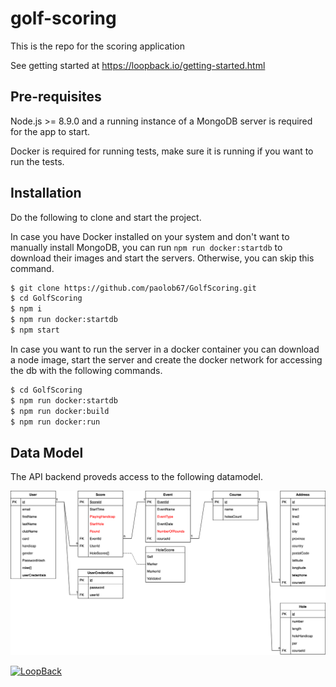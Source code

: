 # golf-scoring

This is the repo for the scoring application

See getting started at https://loopback.io/getting-started.html

## Pre-requisites

Node.js >= 8.9.0 and a running instance of a MongoDB server is
required for the app to start.

Docker is required for running tests, make sure it is running if you want to run
the tests.

## Installation

Do the following to clone and start the project.

In case you have Docker installed on your system and don't want to manually
install MongoDB, you can run `npm run docker:startdb` to download their
images and start the servers. Otherwise, you can skip this command.

```sh
$ git clone https://github.com/paolob67/GolfScoring.git
$ cd GolfScoring
$ npm i
$ npm run docker:startdb
$ npm start
```

In case you want to run the server in a docker container you can download a
node image, start the server and create the docker network for accessing the db
with the following commands.

```sh
$ cd GolfScoring
$ npm run docker:startdb
$ npm run docker:build
$ npm run docker:run
```

## Data Model

The API backend proveds access to the following datamodel.

![db](ProjectDocs/GolfScoringDB.png)

[![LoopBack](https://github.com/strongloop/loopback-next/raw/master/docs/site/imgs/branding/Powered-by-LoopBack-Badge-(blue)-@2x.png)](http://loopback.io/)
